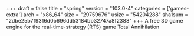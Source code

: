 +++
draft = false
title = "spring"
version = "103.0-4"
categories = ['games-extra']
arch = "x86_64"
size = "29759676"
usize = "54204288"
sha1sum = "2dbe25b7f9316d0b696dd53184bb32747a8f2388"
+++
A free 3D game engine for the real-time-strategy (RTS) game Total Annihilation
